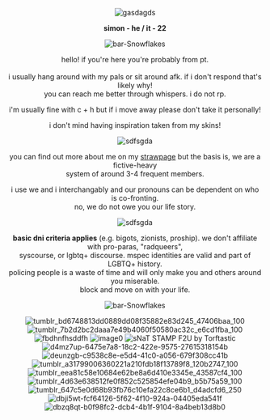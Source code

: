 <div align="center">

![gasdagds](https://github.com/user-attachments/assets/99e39d8f-ea15-4a99-8c65-1896cffa066b)

**simon - he / it - 22** 

![bar-Snowflakes](https://github.com/user-attachments/assets/eddbfcd4-9ccb-43e5-9e35-e5b5cf576486)


hello! if you're here you're probably from pt. <br><br> i usually hang around with my pals or sit around afk. if i don't respond that's likely why!<br> you can reach me better through whispers.
i do not rp.

i'm usually fine with c + h but if i move away please don't take it personally!

i don't mind having inspiration taken from my skins!


![sdfsgda](https://github.com/user-attachments/assets/0228b23c-21fb-4ccc-8757-3b0a1ef52798)



you can find out more about me on my [strawpage](https://crtvirus.straw.page/) but the basis is, we are a fictive-heavy<br>system of around 3-4 frequent members.

i use we and i interchangably and our pronouns can be dependent on who is co-fronting.<br>no, we do not owe you our life story.


![sdfsgda](https://github.com/user-attachments/assets/0228b23c-21fb-4ccc-8757-3b0a1ef52798)


**basic dni criteria applies** (e.g. bigots, zionists, proship). we don't affiliate with pro-paras, "radqueers", <br>syscourse, or lgbtq+ discourse. mspec identities are valid and part of LGBTQ+ history.<br>policing people is a waste of time and will only make you and others around you miserable. <br>block and move on with your life.

![bar-Snowflakes](https://github.com/user-attachments/assets/eddbfcd4-9ccb-43e5-9e35-e5b5cf576486)

![tumblr_bd6748813dd0889dd08f35882e83d245_47406baa_100](https://github.com/user-attachments/assets/69ad8ac2-3e39-405f-a0ff-62248ea20977)
![tumblr_7b2d2bc2daaa7e49b4060f50580ac32c_e6cd1fba_100](https://github.com/user-attachments/assets/8174f71b-195e-4966-ba25-d2a7eb5a3c0a)
![fbdhnfhsddfh](https://github.com/user-attachments/assets/4f7b2b80-aea7-477c-bc54-e4876f1fe7b1)
![image0](https://github.com/user-attachments/assets/48ad0008-2ed8-4bad-9c12-1c49f4cb45b7)
![sNaT STAMP F2U by Torftastic](https://github.com/user-attachments/assets/2ad9b770-4ead-4b12-b279-5c044aa81053)
<br>![d4mz7up-6475e7a8-18c2-422e-9575-27615318154b](https://github.com/user-attachments/assets/794534ec-8c9e-4ef0-bd1e-73030c792a4d)
![deunzgb-c9538c8e-e5d4-41c0-a056-679f308cc41b](https://github.com/user-attachments/assets/c4fea70e-a7d6-4e7d-9584-e894a52b876a)
![tumblr_a31799006360221a210fdb18f13789f8_120b2747_100](https://github.com/user-attachments/assets/d3022bdf-baea-4325-a6d3-74a5e7343efc)
![tumblr_eea81c58e10684e62be8a6d410e3345e_43587cf4_100](https://github.com/user-attachments/assets/c23ba940-a93a-4e5d-b688-d83b189f61bb)
![tumblr_4d63e638512fe0f852c525854efe04b9_b5b75a59_100](https://github.com/user-attachments/assets/eabba747-82d4-49e5-8326-ac809d2498ec)
<br>![tumblr_647c5e0d68b93fb76c10efa22c8ce6b1_d4adcfd6_250](https://github.com/user-attachments/assets/3baea43d-2268-435f-8e13-89899047e122)
![dbji5wt-fcf64126-5f62-4f10-924a-04405eda541f](https://github.com/user-attachments/assets/04375505-5a4e-4dd5-ae18-470c6835c862)
![dbzq8qt-b0f98fc2-dcb4-4b1f-9104-8a4beb13d8b0](https://github.com/user-attachments/assets/20a06b13-c240-4609-90d9-a99da05d880c)
